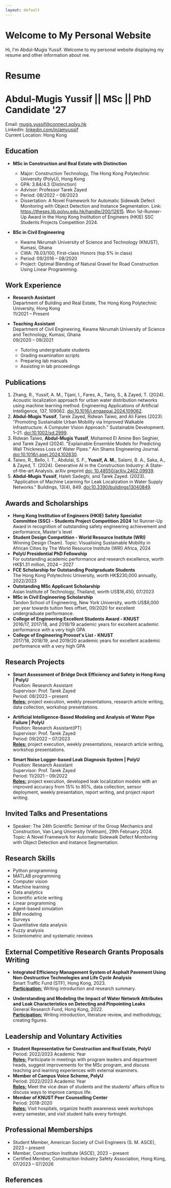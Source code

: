 ```yaml
---
layout: default
---
```


# Welcome to My Personal Website

Hi, I'm Abdul-Mugis Yussif. Welcome to my personal website displaying my resume and other information about me.

# Resume

# Abdul-Mugis Yussif || MSc || PhD Candidate '27

Email: [mugis.yussif@connect.polyu.hk](mailto:mugis.yussif@connect.polyu.hk)  
LinkedIn: [linkedin.com/in/amyussif](https://www.linkedin.com/in/amyussif/)  
Current Location: Hong Kong  

## Education

- **MSc in Construction and Real Estate with Distinction**
  - Major: Construction Technology, The Hong Kong Polytechnic University (PolyU), Hong Kong
  - GPA: 3.84/4.3 (Distinction)
  - Advisor: Professor Tarek Zayed
  - Period: 08/2022 – 08/2023
  - Dissertation: A Novel Framework for Automatic Sidewalk Defect Monitoring with Object Detection and Instance Segmentation. Link: https://theses.lib.polyu.edu.hk/handle/200/12615. Won 1st-Runner-Up Award in the Hong Kong Institution of Engineers (HKIE) SSC Students Projects Competition 2024. 

- **BSc in Civil Engineering**
  - Kwame Nkrumah University of Science and Technology (KNUST), Kumasi, Ghana
  - CWA: 78.03/100, First-class Honors (top 5% in class)
  - Period: 09/2016 – 08/2020
  - Project: Optimal Blending of Natural Gravel for Road Construction Using Linear Programming. 

## Work Experience

- **Research Assistant**  
  Department of Building and Real Estate, The Hong Kong Polytechnic University, Hong Kong  
  11/2021 – Present

- **Teaching Assistant**  
  Department of Civil Engineering, Kwame Nkrumah University of Science and Technology, Kumasi, Ghana  
  09/2020 – 09/2021
  - Tutoring undergraduate students
  - Grading examination scripts
  - Preparing lab manuals
  - Assisting in lab proceedings

## Publications

1. Zhang, R., Yussif, A. M., Tijani, I., Fares, A., Tariq, S., & Zayed, T. (2024). Acoustic localization approach for urban water distribution networks using machine learning method. Engineering Applications of Artificial Intelligence, 137, 109062. [doi.10.1016/j.engappai.2024.109062](https://doi.org/10.1016/j.engappai.2024.109062).  
2. **Abdul-Mugis Yussif**, Tarek Zayed, Ridwan Taiwo, and Ali Fares (2023). "Promoting Sustainable Urban Mobility via Improved Walkable Infrastructure: A Computer Vision Approach." Sustainable Development. 1–21. [doi:10.1002/sd.2999](https://doi.org/10.1002/sd.2999).
3. Ridwan Taiwo, **Abdul-Mugis Yussif**, Mohamed El Amine Ben Seghier, and Tarek Zayed (2024). "Explainable Ensemble Models for Predicting Wall Thickness Loss of Water Pipes." Ain Shams Engineering Journal. [doi:10.1016/j.asej.2024.102630](https://doi.org/10.1016/j.asej.2024.102630).
4. Taiwo, R., Bello, I. T., Abdulai, S. F., **Yussif, A. M.**, Salami, B. A., Saka, A., & Zayed, T. (2024). Generative AI in the Construction Industry: A State-of-the-art Analysis. arXiv preprint [doi: 10.48550/arXiv.2402.09939](https://doi.org/10.48550/arXiv.2402.09939).
5. **Abdul-Mugis Yussif**, Haleh Sadeghi, and Tarek Zayed. (2023). "Application of Machine Learning for Leak Localization in Water Supply Networks." Buildings, 13(4), 849. [doi:10.3390/buildings13040849](https://doi.org/10.3390/buildings13040849).

## Awards and Scholarships

- **Hong Kong Institution of Engineers (HKIE) Safety Specialist Committee (SSC) - Students Project Competition 2024**
    1st Runner-Up Award in recognition of outstanding safety engineering achievement and performance, Master's level
- **Student Design Competition - World Resource Institute (WRI)**  
  Winning Design (Team). Topic: Visualising Sustainable Mobility in African Cities by The World Resource Institute (WRI) Africa, 2024
- **PolyU Presidential PhD Fellowship**  
  For outstanding academic performance and research excellence, worth HK$1.31 million, 2024 – 2027
- **FCE Scholarship for Outstanding Postgraduate Students**  
  The Hong Kong Polytechnic University, worth HK$230,000 annually, 2022/2023
- **Outstanding MSc Applicant Scholarship**  
  Asian Institute of Technology, Thailand, worth US$16,450, 07/2023
- **MSc in Civil Engineering Scholarship**  
  Tandon School of Engineering, New York University, worth US$8,000 per year towards tuition fees offset, 09/2020 for excellent undergraduate performance. 
- **College of Engineering Excellent Students Award - KNUST**  
  2016/17, 2017/18, and 2018/19 academic years for excellent academic performance with a very high GPA
- **College of Engineering Provost's List - KNUST**  
  2017/18, 2018/19, and 2019/20 academic years for excellent academic performance with a very high GPA

## Research Projects

- **Smart Assessment of Bridge Deck Efficiency and Safety in Hong Kong | PolyU**  
  Position: Research Assistant  
  Supervisor: Prof. Tarek Zayed  
  Period: 08/2023 – present  
  <u><strong>Roles:</strong></u> project execution, weekly presentations, research article writing, data collection, workshop presentations.

- **Artificial Intelligence-Based Modeling and Analysis of Water Pipe Failure | PolyU**  
  Position: Research Assistant(PT)  
  Supervisor: Prof. Tarek Zayed  
  Period: 09/2022 – 07/2023  
  <u><strong>Roles:</strong></u> project execution, weekly presentations, research article writing, workshop presentations. 

- **Smart Noise Logger-based Leak Diagnosis System | PolyU**  
  Position: Research Assistant  
  Supervisor: Prof. Tarek Zayed  
  Period: 11/2021 – 09/2022  
  <u><strong>Roles:</strong></u> project execution, developed leak localization models with an improved accuracy from 15% to 85%, data collection, sensor deployment, weekly presentation, report writing, and project report writing. 

## Invited Talks and Presentations

- Speaker: The 24th Scientific Seminar of the Group Mechanics and Construction, Van Lang University (Vietnam), 29th February 2024. Topic: A Novel Framework for Automatic Sidewalk Defect Monitoring with Object Detection and Instance Segmentation.  

## Research Skills

- Python programming
- MATLAB programming
- Computer vision
- Machine learning
- Data analytics
- Scientific article writing
- Linear programming
- Agent-based simulation
- BIM modeling
- Surveys
- Quantitative data analysis
- Fuzzy analysis
- Scientometric and systematic reviews

## External Competitive Research Grants Proposals Writing

- **Integrated Efficiency Management System of Asphalt Pavement Using Non-Destructive Technologies and Life Cycle Analysis**  
  Smart Traffic Fund (STF), Hong Kong, 2023.  
  <u><strong>Participation:</strong></u> Writing introduction and research summary.

- **Understanding and Modeling the Impact of Water Network Attributes and Leak Characteristics on Detecting and Pinpointing Leaks**  
  General Research Fund, Hong Kong, 2022.  
  <u><strong>Participation:</strong></u> Writing introduction, literature review, and methodology, creating figures.

## Leadership and Voluntary Activities

- **Student Representative for Construction and Real Estate, PolyU**  
  Period: 2022/2023 Academic Year  
  <u><strong>Roles:</strong></u> Participate in meetings with program leaders and department heads, suggest improvements for the MSc program, and discuss teaching and learning experiences with external examiners. 
- **Member of Campus Voice Scheme, PolyU**  
  Period: 2022/2023 Academic Year  
  <u><strong>Roles:</strong></u> Meet the vice dean of students and the students' affairs office to discuss ways to improve campus life. 
- **Member of KNUST Peer Counselling Center**  
  Period: 2018-2020  
  <u><strong>Roles:</strong></u> Visit hospitals, organize health awareness week workshops every semester, and visit student halls every fortnight. 

## Professional Memberships

- Student Member, American Society of Civil Engineers (S. M. ASCE), 2023 – present
- Member, Construction Institute (ASCE), 2023 – present
- Certified Member, Construction Industry Safety Association, Hong Kong, 07/2023 – 07/2026

## References

